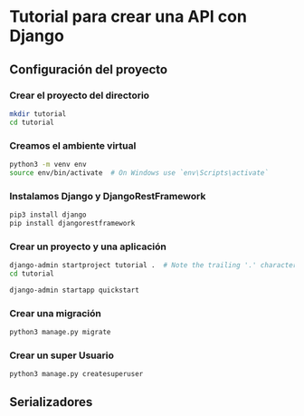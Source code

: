 # Tutorial para crear una API con Django

## Configuración del proyecto 

### Crear el proyecto del directorio
```Bash
mkdir tutorial
cd tutorial
```

### Creamos el ambiente virtual
```Bash
python3 -m venv env
source env/bin/activate  # On Windows use `env\Scripts\activate`
```

### Instalamos Django y DjangoRestFramework
```Bash
pip3 install django
pip install djangorestframework
```


### Crear un proyecto y una aplicación
```Bash
django-admin startproject tutorial .  # Note the trailing '.' character
cd tutorial

django-admin startapp quickstart
```

### Crear una migración
```Bash
python3 manage.py migrate
```

### Crear un super Usuario
```Bash
python3 manage.py createsuperuser
```

## Serializadores 